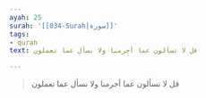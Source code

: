 ```yaml
---
ayah: 25
surah: '[[034-Surah|سورة]]'
tags:
- quran
text: قل لا تسألون عما أجرمنا ولا نسأل عما تعملون

---
```

> قل لا تسألون عما أجرمنا ولا نسأل عما تعملون
